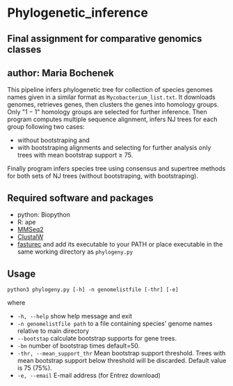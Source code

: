 # Phylogenetic_inference

## Final assignment for comparative genomics classes
## author: Maria Bochenek

This pipeline infers phylogenetic tree for collection of species genomes names given in a similar format as `Mycobacterium_list.txt`. It downloads genomes, retrieves genes, then clusters the genes into homology groups. Only "$1-1$" homology groups are selected for further inference. Then program computes multiple sequence alignment, infers NJ trees for each group following two cases: 
* without bootstraping and 
* with bootstraping alignments and selecting for further analysis only trees with mean bootstrap support $\geq$ 75.

Finally program infers species tree using consensus and supertree methods for both sets of NJ trees (without bootstraping, with bootstraping).

## Required software and packages

* python: Biopython
* R: ape
* [MMSeq2](https://github.com/soedinglab/MMseqs2)
* [ClustalW](http://www.clustal.org/clustal2/)
* [fasturec](http://bioputer.mimuw.edu.pl/gorecki/fasturec/) and add its executable to your PATH or place executable in the same working directory as `phylogeny.py`

## Usage
`python3 phylogeny.py [-h] -n genomelistfile [-thr] [-e]`

where
* `-h, --help` show help message and exit
* `-n genomelistfile path` to a file containing species' genome names relative to main directory
* `--bootstap` calculate bootstrap supports for gene trees.
* `-bn` number of bootstrap times default=50.
* `-thr, --mean_support_thr` Mean bootstrap support threshold. Trees with mean bootstrap support below threshold will be discarded. Default value is 75 (75%).
* `-e, --email` E-mail address (for Entrez download)
